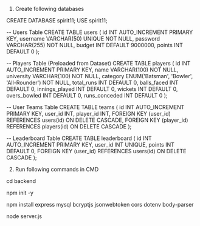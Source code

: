 1. Create following databases

CREATE DATABASE spirit11;
USE spirit11;

-- Users Table
CREATE TABLE users (
    id INT AUTO_INCREMENT PRIMARY KEY,
    username VARCHAR(50) UNIQUE NOT NULL,
    password VARCHAR(255) NOT NULL,
    budget INT DEFAULT 9000000,
    points INT DEFAULT 0
);

-- Players Table (Preloaded from Dataset)
CREATE TABLE players (
    id INT AUTO_INCREMENT PRIMARY KEY,
    name VARCHAR(100) NOT NULL,
    university VARCHAR(100) NOT NULL,
    category ENUM('Batsman', 'Bowler', 'All-Rounder') NOT NULL,
    total_runs INT DEFAULT 0,
    balls_faced INT DEFAULT 0,
    innings_played INT DEFAULT 0,
    wickets INT DEFAULT 0,
    overs_bowled INT DEFAULT 0,
    runs_conceded INT DEFAULT 0
);

-- User Teams Table
CREATE TABLE teams (
    id INT AUTO_INCREMENT PRIMARY KEY,
    user_id INT,
    player_id INT,
    FOREIGN KEY (user_id) REFERENCES users(id) ON DELETE CASCADE,
    FOREIGN KEY (player_id) REFERENCES players(id) ON DELETE CASCADE
);

-- Leaderboard Table
CREATE TABLE leaderboard (
    id INT AUTO_INCREMENT PRIMARY KEY,
    user_id INT UNIQUE,
    points INT DEFAULT 0,
    FOREIGN KEY (user_id) REFERENCES users(id) ON DELETE CASCADE
);

2. Run following commands in CMD

cd backend

npm init -y

npm install express mysql bcryptjs jsonwebtoken cors dotenv body-parser

node server.js

